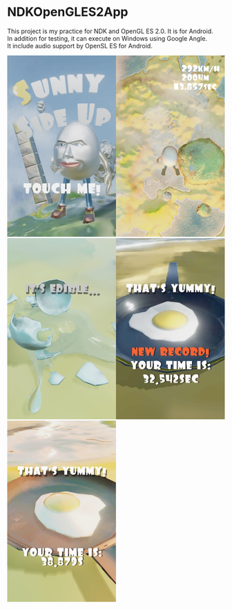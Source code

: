 # NDKOpenGLES2App
This project is my practice for NDK and OpenGL ES 2.0.
It is for Android.  
In addition for testing, it can execute on Windows using Google Angle.  
It include audio support by OpenSL ES for Android.

<img src="https://github.com/tn-mai/NDKOpenGLES2App/blob/master/ScreenShot/TitleNoon.jpg" width="50%" /><img src="https://github.com/tn-mai/NDKOpenGLES2App/blob/master/ScreenShot/MainGameSunset.jpg" width="50%" />
<img src="https://github.com/tn-mai/NDKOpenGLES2App/blob/master/ScreenShot/FailureNoon.jpg" width="50%" /><img src="https://github.com/tn-mai/NDKOpenGLES2App/blob/master/ScreenShot/SuccessNoon.jpg" width="50%" />
<img src="https://github.com/tn-mai/NDKOpenGLES2App/blob/master/ScreenShot/SuccessSunset.jpg" width="50%" />
